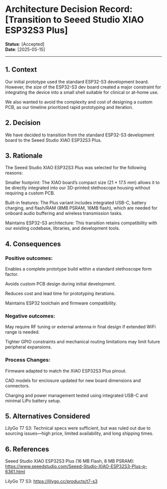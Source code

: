 # Architecture Decision Record: [Transition to Seeed Studio XIAO ESP32S3 Plus]

**Status**: [Accepted]  
**Date**: [2025-05-15]  

---

## 1. Context

 Our initial prototype used the standard ESP32-S3 development board. However, the size of the ESP32-S3 dev board created a major constraint for integrating the device into a small shell suitable for clinical or at-home use.

We also wanted to avoid the complexity and cost of designing a custom PCB, as our timeline prioritized rapid prototyping and iteration.
## 2. Decision

We have decided to transition from the standard ESP32-S3 development board to the Seeed Studio XIAO ESP32S3 Plus.

## 3. Rationale

The Seeed Studio XIAO ESP32S3 Plus was selected for the following reasons:

Smaller footprint: The XIAO board’s compact size (21 × 17.5 mm) allows it to be directly integrated into our 3D-printed stethoscope housing without requiring a custom PCB.

Built-in features: The Plus variant includes integrated USB-C, battery charging, and flash/RAM (8MB PSRAM, 16MB flash), which are needed for onboard audio buffering and wireless transmission tasks.

Maintains ESP32-S3 architecture: This transition retains compatibility with our existing codebase, libraries, and development tools.


## 4. Consequences

### Positive outcomes:

Enables a complete prototype build within a standard stethoscope form factor.

Avoids custom PCB design during initial development.

Reduces cost and lead time for prototyping iterations.

Maintains ESP32 toolchain and firmware compatibility.

### Negative outcomes:

May require RF tuning or external antenna in final design if extended WiFi range is needed.

Tighter GPIO constraints and mechanical routing limitations may limit future peripheral expansions.

### Process Changes:

Firmware adapted to match the XIAO ESP32S3 Plus pinout.

CAD models for enclosure updated for new board dimensions and connectors.

Charging and power management tested using integrated USB-C and minimal LiPo battery setup.


## 5. Alternatives Considered

LilyGo T7 S3: Technical specs were sufficient, but was ruled out due to sourcing issues—high price, limited availability, and long shipping times.


## 6. References

Seeed Studio XIAO ESP32S3 Plus (16 MB Flash, 8 MB PSRAM):
https://www.seeedstudio.com/Seeed-Studio-XIAO-ESP32S3-Plus-p-6361.html

LilyGo T7 S3:
https://lilygo.cc/products/t7-s3
